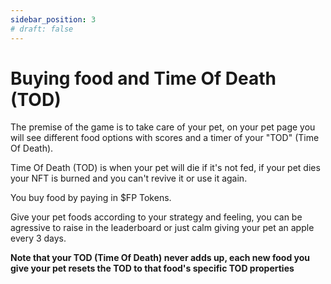 ```yaml
---
sidebar_position: 3
# draft: false
---
```


# Buying food and Time Of Death (TOD)

The premise of the game is to take care of your pet, on your pet page you will see different food options with scores and a timer of your "TOD" (Time Of Death). 

Time Of Death (TOD) is when your pet will die if it's not fed, if your pet dies your NFT is burned and you can't revive it or use it again.

You buy food by paying in $FP Tokens.

Give your pet foods according to your strategy and feeling, you can be agressive to raise in the leaderboard or just calm giving your pet an apple every 3 days.

**Note that your TOD (Time Of Death) never adds up, each new food you give your pet resets the TOD to that food's specific TOD properties**